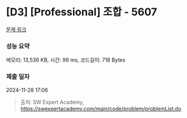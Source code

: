 # [D3] [Professional] 조합 - 5607 

[문제 링크](https://swexpertacademy.com/main/code/problem/problemDetail.do?contestProbId=AWXGKdbqczEDFAUo) 

### 성능 요약

메모리: 13,536 KB, 시간: 99 ms, 코드길이: 718 Bytes

### 제출 일자

2024-11-28 17:06



> 출처: SW Expert Academy, https://swexpertacademy.com/main/code/problem/problemList.do